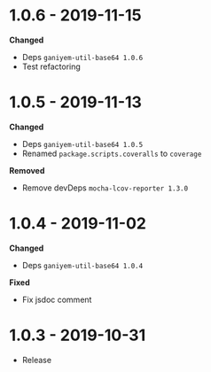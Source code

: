 # 1.0.6 - 2019-11-15

**Changed**
- Deps `ganiyem-util-base64 1.0.6`
- Test refactoring

# 1.0.5 - 2019-11-13

**Changed**
- Deps `ganiyem-util-base64 1.0.5`
- Renamed `package.scripts.coveralls` to `coverage`

**Removed**
- Remove devDeps `mocha-lcov-reporter 1.3.0`

# 1.0.4 - 2019-11-02

**Changed**
- Deps `ganiyem-util-base64 1.0.4`

**Fixed**
- Fix jsdoc comment

# 1.0.3 - 2019-10-31

- Release